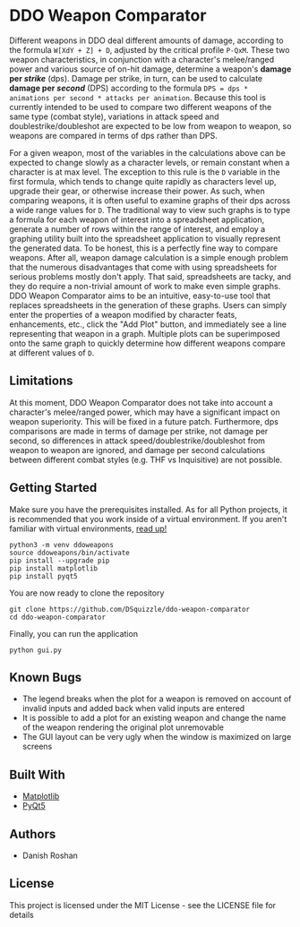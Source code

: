 # DDO Weapon Comparator
Different weapons in DDO deal different amounts of damage, according to the formula `W[XdY + Z] + D`, adjusted by the critical profile `P-QxM`. These two weapon characteristics, in conjunction with a character's melee/ranged power and various source of on-hit damage, determine a weapon's **damage per _strike_** (dps). Damage per strike, in turn, can be used to calculate **damage per _second_** (DPS) according to the formula `DPS = dps * animations per second * attacks per animation`. Because this tool is currently intended to be used to compare two different weapons of the same type (combat style), variations in attack speed and doublestrike/doubleshot are expected to be low from weapon to weapon, so weapons are compared in terms of  dps rather than DPS.

For a given weapon, most of the variables in the calculations above can be expected to change slowly as a character levels, or remain constant when a character is at max level. The exception to this rule is the `D` variable in the first formula, which tends to change quite rapidly as characters level up, upgrade their gear, or otherwise increase their power. As such, when comparing weapons, it is often useful to examine graphs of their dps across a wide range values for `D`. The traditional way to view such graphs is to type a formula for each weapon of interest into a spreadsheet application, generate a number of rows within the range of interest, and employ a graphing utility built into the spreadsheet application to visually represent the generated data. To be honest, this is a perfectly fine way to compare weapons. After all, weapon damage calculation is a simple enough problem that the numerous disadvantages that come with using spreadsheets for serious problems mostly don't apply. That said, spreadsheets are tacky, and they do require a non-trivial amount of work to make even simple graphs. DDO Weapon Comparator aims to be an intuitive, easy-to-use tool that replaces spreadsheets in the generation of these graphs. Users can simply enter the properties of a weapon modified by character feats, enhancements, etc., click the "Add Plot" button, and immediately see a line representing that weapon in a graph. Multiple plots can be superimposed onto the same graph to quickly determine how different weapons compare at different values of `D`.

## Limitations
At this moment, DDO Weapon Comparator does not take into account a character's melee/ranged power, which may have a significant impact on weapon superiority. This will be fixed in a future patch. Furthermore, dps comparisons are made in terms of damage per strike, not damage per second, so differences in attack speed/doublestrike/doubleshot from weapon to weapon are ignored, and damage per second calculations between different combat styles (e.g. THF vs Inquisitive) are not possible.

## Getting Started
Make sure you have the prerequisites installed. As for all Python projects, it is recommended that you work inside of a virtual environment. If you aren't familiar with virtual environments, [read up!](https://realpython.com/python-virtual-environments-a-primer/)
```
python3 -m venv ddoweapons
source ddoweapons/bin/activate
pip install --upgrade pip
pip install matplotlib
pip install pyqt5
```
You are now ready to clone the repository
```
git clone https://github.com/DSquizzle/ddo-weapon-comparator
cd ddo-weapon-comparator
```
Finally, you can run the application
```
python gui.py
```

## Known Bugs
* The legend breaks when the plot for a weapon is removed on account of invalid inputs and added back when valid inputs are entered
* It is possible to add a plot for an existing weapon and change the name of the weapon rendering the original plot unremovable
* The GUI layout can be very ugly when the window is maximized on large screens

## Built With
* [Matplotlib](https://matplotlib.org/)
* [PyQt5](https://www.riverbankcomputing.com/software/pyqt/)

## Authors
* Danish Roshan

## License
This project is licensed under the MIT License - see the LICENSE file for details
